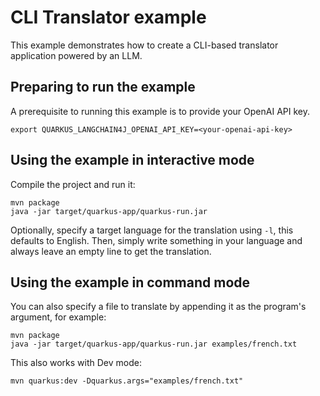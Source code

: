 # CLI Translator example

This example demonstrates how to create a CLI-based translator application
powered by an LLM.

## Preparing to run the example

A prerequisite to running this example is to provide your OpenAI API key.

```
export QUARKUS_LANGCHAIN4J_OPENAI_API_KEY=<your-openai-api-key>
```

## Using the example in interactive mode

Compile the project and run it:

```
mvn package
java -jar target/quarkus-app/quarkus-run.jar 
```

Optionally, specify a target language for the translation using `-l`, this
defaults to English. Then, simply write something in your language and
always leave an empty line to get the translation.

## Using the example in command mode

You can also specify a file to translate by appending it as the program's argument,
for example:

```
mvn package
java -jar target/quarkus-app/quarkus-run.jar examples/french.txt
```

This also works with Dev mode:
```
mvn quarkus:dev -Dquarkus.args="examples/french.txt"
```
